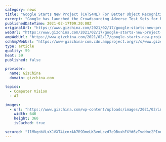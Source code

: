```yaml
---
category: news
title: "Google Starts New Project (CATS4ML) For Better Object Recognition"
excerpt: "Google has launched the Crowdsourcing Adverse Test Sets for Machine Learning (CATS4ML) challenge. It requires challengers to use innovative methods to find examples of Unknown"
publishedDateTime: 2021-02-17T09:20:00Z
originalUrl: "https://www.gizchina.com/2021/02/17/google-starts-new-project-cats4ml-for-better-object-recognition/"
webUrl: "https://www.gizchina.com/2021/02/17/google-starts-new-project-cats4ml-for-better-object-recognition/"
ampWebUrl: "https://www.gizchina.com/2021/02/17/google-starts-new-project-cats4ml-for-better-object-recognition/amp/"
cdnAmpWebUrl: "https://www-gizchina-com.cdn.ampproject.org/c/s/www.gizchina.com/2021/02/17/google-starts-new-project-cats4ml-for-better-object-recognition/amp/"
type: article
quality: 59
heat: 59
published: false

provider:
  name: GizChina
  domain: gizchina.com

topics:
  - Computer Vision
  - AI

images:
  - url: "https://www.gizchina.com/wp-content/uploads/images/2021/02/image1.png"
    width: 640
    height: 360
    isCached: true

secured: "IlMkqnbVLxXJVXT4LcmrAk7R9DmeLK3vnLczd7e9BuxhFXYd6zTvdNnc2PIodI964eFo4HeregNVfT1GQKLvx6mQJkONF0I0SNffpr1SYCz1zC/Hjka3C1W84pGyUTuJ6ghPOtNGp4nvEMg63hrcXK6xP4NzK3gt0a6hpWlPLplF++QXICQm7srQEoGQR6+8uSe62IwvJZj5TuTKeG3TfzJjoJujPDfp60YDU9qjc17RNlhqX2DgU5lUO+ZC52n9rE6E7yxKV1k4VVbFyGIRmxdSQtQKT4K3PYyxt57KQibaKzhGQFWL8FprCAiIMVJeqOn9LPmxp+ydFU/7V6JjdEvmRu13FF3StW1IObC8O2E=;iWlS8q6osGXT19Aigk6PUA=="
---
```


